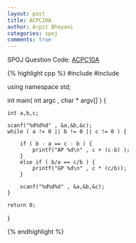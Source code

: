 ```yaml
---
layout: post
title: ACPC10A
author: Arpit Bhayani
categories: spoj
comments: true
---
```


SPOJ Question Code: [ACPC10A](http://www.spoj.com/problems/ACPC10A/)

{% highlight cpp %}
#include <iostream>
#include <cstdio>

using namespace std;

int main( int argc , char * argv[] ) {

	int a,b,c;

	scanf("%d%d%d" , &a,&b,&c);
	while ( a != 0 || b != 0 || c != 0 ) {

		if ( b - a == c - b ) {
			printf("AP %d\n" , c + (c-b) );
		}
		else if ( b/a == c/b ) {
			printf("GP %d\n" , c * (c/b));
		}

		scanf("%d%d%d" , &a,&b,&c);
	}

	return 0;
}


{% endhighlight %}